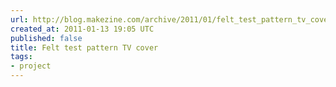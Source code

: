 ```yaml
---
url: http://blog.makezine.com/archive/2011/01/felt_test_pattern_tv_cover.html
created_at: 2011-01-13 19:05 UTC
published: false
title: Felt test pattern TV cover
tags:
- project
---
```



